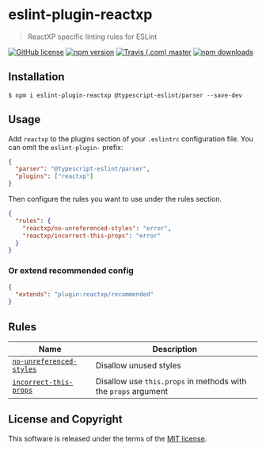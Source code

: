 # eslint-plugin-reactxp

> ReactXP specific linting rules for ESLint

[![GitHub license](https://img.shields.io/badge/license-MIT-blue.svg?style=flat-square)](https://github.com/a-tarasyuk/eslint-plugin-reactxp/blob/master/LICENSE) [![npm version](https://img.shields.io/npm/v/eslint-plugin-reactxp.svg?style=flat-square)](https://www.npmjs.com/package/eslint-plugin-reactxp) [![Travis (.com) master](https://img.shields.io/travis/com/a-tarasyuk/eslint-plugin-reactxp?style=flat-square)](https://travis-ci.com/a-tarasyuk/eslint-plugin-reactxp) [![npm downloads](https://img.shields.io/npm/dm/eslint-plugin-reactxp.svg?style=flat-square)](https://www.npmjs.com/package/eslint-plugin-reactxp)

## Installation

```
$ npm i eslint-plugin-reactxp @typescript-eslint/parser --save-dev
```

## Usage

Add `reactxp` to the plugins section of your `.eslintrc` configuration file. You can omit the `eslint-plugin-` prefix:

```json
{
  "parser": "@typescript-eslint/parser",
  "plugins": ["reactxp"]
}
```

Then configure the rules you want to use under the rules section.

```json
{
  "rules": {
    "reactxp/no-unreferenced-styles": "error",
    "reactxp/incorrect-this-props": "error"
  }
}
```

### Or extend recommended config

```json
{
  "extends": "plugin:reactxp/recommended"
}
```

## Rules

| Name                                                               | Description                                                    |
| ------------------------------------------------------------------ | -------------------------------------------------------------- |
| [`no-unreferenced-styles`](./docs/rules/no-unreferenced-styles.md) | Disallow unused styles                                         |
| [`incorrect-this-props`](./docs/rules/incorrect-this-props.md)     | Disallow use `this.props` in methods with the `props` argument |

## License and Copyright

This software is released under the terms of the [MIT license](https://github.com/a-tarasyuk/eslint-plugin-reactxp/blob/master/LICENSE.md).
